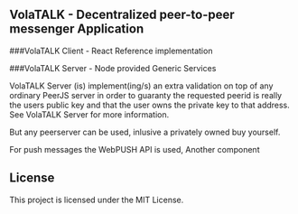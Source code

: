 ## VolaTALK - Decentralized peer-to-peer messenger Application

###VolaTALK Client - React Reference implementation 

###VolaTALK Server - Node provided Generic Services

VolaTALK Server (is) implement(ing/s) an extra validation on top of any ordinary PeerJS server in order to guaranty the requested peerid is really the users public key and that the user owns the private key to that address. See VolaTALK Server for more information.

But any peerserver can be used, inlusive a privately owned buy yourself.

For push messages the WebPUSH API is used, Another component 



## License

This project is licensed under the MIT License.
